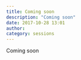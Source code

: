 ```yaml
---
title: Coming soon
description: "Coming soon"
date: 2017-10-28 13:01
author:
category: sessions
---
```

Coming soon
